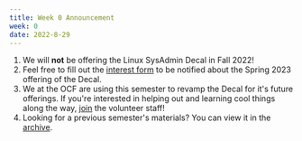 ```yaml
---
title: Week 0 Announcement
week: 0
date: 2022-8-29
---
```


1. We will **not** be offering the Linux SysAdmin Decal in Fall 2022!
1. Feel free to fill out the [interest form](https://forms.gle/rXAQRXXy8isehBd7A) to be notified about the Spring 2023 offering of the Decal. 
1. We at the OCF are using this semester to revamp the Decal for it's future offerings. If you're interested in helping out and learning cool things along the way, [join](https://ocf.io/apply) the volunteer staff!
1. Looking for a previous semester's materials? You can view it in the [archive](/archive).
